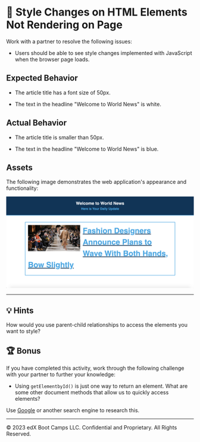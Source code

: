 # 🐛 Style Changes on HTML Elements Not Rendering on Page

Work with a partner to resolve the following issues:

- Users should be able to see style changes implemented with JavaScript when the browser page loads.

## Expected Behavior

- The article title has a font size of 50px.

- The text in the headline "Welcome to World News" is white.

## Actual Behavior

- The article title is smaller than 50px.

- The text in the headline "Welcome to World News" is blue.

## Assets

The following image demonstrates the web application's appearance and functionality:

![On the World News webpage, "Welcome to World News" appears in white text, and the article title is larger than the webpage title.](./images/01-screenshot.png)

---

## 💡 Hints

How would you use parent-child relationships to access the elements you want to style?

## 🏆 Bonus

If you have completed this activity, work through the following challenge with your partner to further your knowledge:

- Using `getElementbyId()` is just one way to return an element. What are some other document methods that allow us to quickly access elements?

Use [Google](https://www.google.com) or another search engine to research this.

---

© 2023 edX Boot Camps LLC. Confidential and Proprietary. All Rights Reserved.

